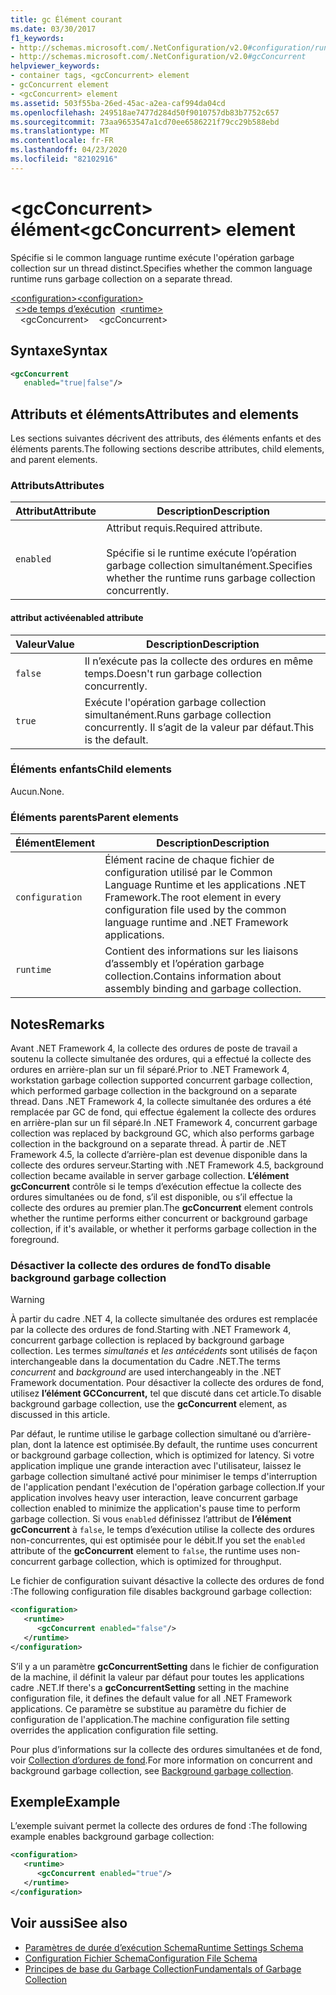 ```yaml
---
title: gc Élément courant
ms.date: 03/30/2017
f1_keywords:
- http://schemas.microsoft.com/.NetConfiguration/v2.0#configuration/runtime/gcConcurrent
- http://schemas.microsoft.com/.NetConfiguration/v2.0#gcConcurrent
helpviewer_keywords:
- container tags, <gcConcurrent> element
- gcConcurrent element
- <gcConcurrent> element
ms.assetid: 503f55ba-26ed-45ac-a2ea-caf994da04cd
ms.openlocfilehash: 249518ae7477d284d50f9010757db83b7752c657
ms.sourcegitcommit: 73aa9653547a1cd70ee6586221f79cc29b588ebd
ms.translationtype: MT
ms.contentlocale: fr-FR
ms.lasthandoff: 04/23/2020
ms.locfileid: "82102916"
---
```

# <a name="gcconcurrent-element"></a><span data-ttu-id="60543-102">\<gcConcurrent> élément</span><span class="sxs-lookup"><span data-stu-id="60543-102">\<gcConcurrent> element</span></span>

<span data-ttu-id="60543-103">Spécifie si le common language runtime exécute l'opération garbage collection sur un thread distinct.</span><span class="sxs-lookup"><span data-stu-id="60543-103">Specifies whether the common language runtime runs garbage collection on a separate thread.</span></span>

<span data-ttu-id="60543-104">[\<configuration>](../configuration-element.md)</span><span class="sxs-lookup"><span data-stu-id="60543-104">[\<configuration>](../configuration-element.md)</span></span>\
<span data-ttu-id="60543-105">&nbsp;&nbsp;[\<>de temps d’exécution](runtime-element.md)</span><span class="sxs-lookup"><span data-stu-id="60543-105">&nbsp;&nbsp;[\<runtime>](runtime-element.md)</span></span>\
<span data-ttu-id="60543-106">&nbsp;&nbsp;&nbsp;&nbsp;\<gcConcurrent></span><span class="sxs-lookup"><span data-stu-id="60543-106">&nbsp;&nbsp;&nbsp;&nbsp;\<gcConcurrent></span></span>

## <a name="syntax"></a><span data-ttu-id="60543-107">Syntaxe</span><span class="sxs-lookup"><span data-stu-id="60543-107">Syntax</span></span>

```xml
<gcConcurrent
   enabled="true|false"/>
```

## <a name="attributes-and-elements"></a><span data-ttu-id="60543-108">Attributs et éléments</span><span class="sxs-lookup"><span data-stu-id="60543-108">Attributes and elements</span></span>

<span data-ttu-id="60543-109">Les sections suivantes décrivent des attributs, des éléments enfants et des éléments parents.</span><span class="sxs-lookup"><span data-stu-id="60543-109">The following sections describe attributes, child elements, and parent elements.</span></span>

### <a name="attributes"></a><span data-ttu-id="60543-110">Attributs</span><span class="sxs-lookup"><span data-stu-id="60543-110">Attributes</span></span>

|<span data-ttu-id="60543-111">Attribut</span><span class="sxs-lookup"><span data-stu-id="60543-111">Attribute</span></span>|<span data-ttu-id="60543-112">Description</span><span class="sxs-lookup"><span data-stu-id="60543-112">Description</span></span>|
|---------------|-----------------|
|`enabled`|<span data-ttu-id="60543-113">Attribut requis.</span><span class="sxs-lookup"><span data-stu-id="60543-113">Required attribute.</span></span><br /><br /><span data-ttu-id="60543-114">Spécifie si le runtime exécute l’opération garbage collection simultanément.</span><span class="sxs-lookup"><span data-stu-id="60543-114">Specifies whether the runtime runs garbage collection concurrently.</span></span>|

#### <a name="enabled-attribute"></a><span data-ttu-id="60543-115">attribut activé</span><span class="sxs-lookup"><span data-stu-id="60543-115">enabled attribute</span></span>

|<span data-ttu-id="60543-116">Valeur</span><span class="sxs-lookup"><span data-stu-id="60543-116">Value</span></span>|<span data-ttu-id="60543-117">Description</span><span class="sxs-lookup"><span data-stu-id="60543-117">Description</span></span>|
|-----------|-----------------|
|`false`|<span data-ttu-id="60543-118">Il n’exécute pas la collecte des ordures en même temps.</span><span class="sxs-lookup"><span data-stu-id="60543-118">Doesn't run garbage collection concurrently.</span></span>|
|`true`|<span data-ttu-id="60543-119">Exécute l'opération garbage collection simultanément.</span><span class="sxs-lookup"><span data-stu-id="60543-119">Runs garbage collection concurrently.</span></span> <span data-ttu-id="60543-120">Il s’agit de la valeur par défaut.</span><span class="sxs-lookup"><span data-stu-id="60543-120">This is the default.</span></span>|

### <a name="child-elements"></a><span data-ttu-id="60543-121">Éléments enfants</span><span class="sxs-lookup"><span data-stu-id="60543-121">Child elements</span></span>

<span data-ttu-id="60543-122">Aucun.</span><span class="sxs-lookup"><span data-stu-id="60543-122">None.</span></span>

### <a name="parent-elements"></a><span data-ttu-id="60543-123">Éléments parents</span><span class="sxs-lookup"><span data-stu-id="60543-123">Parent elements</span></span>

|<span data-ttu-id="60543-124">Élément</span><span class="sxs-lookup"><span data-stu-id="60543-124">Element</span></span>|<span data-ttu-id="60543-125">Description</span><span class="sxs-lookup"><span data-stu-id="60543-125">Description</span></span>|
|-------------|-----------------|
|`configuration`|<span data-ttu-id="60543-126">Élément racine de chaque fichier de configuration utilisé par le Common Language Runtime et les applications .NET Framework.</span><span class="sxs-lookup"><span data-stu-id="60543-126">The root element in every configuration file used by the common language runtime and .NET Framework applications.</span></span>|
|`runtime`|<span data-ttu-id="60543-127">Contient des informations sur les liaisons d’assembly et l’opération garbage collection.</span><span class="sxs-lookup"><span data-stu-id="60543-127">Contains information about assembly binding and garbage collection.</span></span>|

## <a name="remarks"></a><span data-ttu-id="60543-128">Notes</span><span class="sxs-lookup"><span data-stu-id="60543-128">Remarks</span></span>

<span data-ttu-id="60543-129">Avant .NET Framework 4, la collecte des ordures de poste de travail a soutenu la collecte simultanée des ordures, qui a effectué la collecte des ordures en arrière-plan sur un fil séparé.</span><span class="sxs-lookup"><span data-stu-id="60543-129">Prior to .NET Framework 4, workstation garbage collection supported concurrent garbage collection, which performed garbage collection in the background on a separate thread.</span></span> <span data-ttu-id="60543-130">Dans .NET Framework 4, la collecte simultanée des ordures a été remplacée par GC de fond, qui effectue également la collecte des ordures en arrière-plan sur un fil séparé.</span><span class="sxs-lookup"><span data-stu-id="60543-130">In .NET Framework 4, concurrent garbage collection was replaced by background GC, which also performs garbage collection in the background on a separate thread.</span></span> <span data-ttu-id="60543-131">À partir de .NET Framework 4.5, la collecte d’arrière-plan est devenue disponible dans la collecte des ordures serveur.</span><span class="sxs-lookup"><span data-stu-id="60543-131">Starting with .NET Framework 4.5, background collection became available in server garbage collection.</span></span> <span data-ttu-id="60543-132">**L’élément gcConcurrent** contrôle si le temps d’exécution effectue la collecte des ordures simultanées ou de fond, s’il est disponible, ou s’il effectue la collecte des ordures au premier plan.</span><span class="sxs-lookup"><span data-stu-id="60543-132">The **gcConcurrent** element controls whether the runtime performs either concurrent or background garbage collection, if it's available, or whether it performs garbage collection in the foreground.</span></span>

### <a name="to-disable-background-garbage-collection"></a><span data-ttu-id="60543-133">Désactiver la collecte des ordures de fond</span><span class="sxs-lookup"><span data-stu-id="60543-133">To disable background garbage collection</span></span>

> [!WARNING]
> <span data-ttu-id="60543-134">À partir du cadre .NET 4, la collecte simultanée des ordures est remplacée par la collecte des ordures de fond.</span><span class="sxs-lookup"><span data-stu-id="60543-134">Starting with .NET Framework 4, concurrent garbage collection is replaced by background garbage collection.</span></span> <span data-ttu-id="60543-135">Les termes *simultanés* et *les antécédents* sont utilisés de façon interchangeable dans la documentation du Cadre .NET.</span><span class="sxs-lookup"><span data-stu-id="60543-135">The terms *concurrent* and *background* are used interchangeably in the .NET Framework documentation.</span></span> <span data-ttu-id="60543-136">Pour désactiver la collecte des ordures de fond, utilisez **l’élément GCConcurrent,** tel que discuté dans cet article.</span><span class="sxs-lookup"><span data-stu-id="60543-136">To disable background garbage collection, use the **gcConcurrent** element, as discussed in this article.</span></span>

<span data-ttu-id="60543-137">Par défaut, le runtime utilise le garbage collection simultané ou d’arrière-plan, dont la latence est optimisée.</span><span class="sxs-lookup"><span data-stu-id="60543-137">By default, the runtime uses concurrent or background garbage collection, which is optimized for latency.</span></span> <span data-ttu-id="60543-138">Si votre application implique une grande interaction avec l'utilisateur, laissez le garbage collection simultané activé pour minimiser le temps d'interruption de l'application pendant l'exécution de l'opération garbage collection.</span><span class="sxs-lookup"><span data-stu-id="60543-138">If your application involves heavy user interaction, leave concurrent garbage collection enabled to minimize the application's pause time to perform garbage collection.</span></span> <span data-ttu-id="60543-139">Si vous `enabled` définissez l’attribut de **l’élément gcConcurrent** à `false`, le temps d’exécution utilise la collecte des ordures non-concurrentes, qui est optimisée pour le débit.</span><span class="sxs-lookup"><span data-stu-id="60543-139">If you set the `enabled` attribute of the **gcConcurrent** element to `false`, the runtime uses non-concurrent garbage collection, which is optimized for throughput.</span></span>

<span data-ttu-id="60543-140">Le fichier de configuration suivant désactive la collecte des ordures de fond :</span><span class="sxs-lookup"><span data-stu-id="60543-140">The following configuration file disables background garbage collection:</span></span>

```xml
<configuration>
   <runtime>
      <gcConcurrent enabled="false"/>
   </runtime>
</configuration>
```

<span data-ttu-id="60543-141">S’il y a un paramètre **gcConcurrentSetting** dans le fichier de configuration de la machine, il définit la valeur par défaut pour toutes les applications cadre .NET.</span><span class="sxs-lookup"><span data-stu-id="60543-141">If there's a **gcConcurrentSetting** setting in the machine configuration file, it defines the default value for all .NET Framework applications.</span></span> <span data-ttu-id="60543-142">Ce paramètre se substitue au paramètre du fichier de configuration de l'application.</span><span class="sxs-lookup"><span data-stu-id="60543-142">The machine configuration file setting overrides the application configuration file setting.</span></span>

<span data-ttu-id="60543-143">Pour plus d’informations sur la collecte des ordures simultanées et de fond, voir [Collection d’ordures de fond](../../../../standard/garbage-collection/background-gc.md).</span><span class="sxs-lookup"><span data-stu-id="60543-143">For more information on concurrent and background garbage collection, see [Background garbage collection](../../../../standard/garbage-collection/background-gc.md).</span></span>

## <a name="example"></a><span data-ttu-id="60543-144">Exemple</span><span class="sxs-lookup"><span data-stu-id="60543-144">Example</span></span>

<span data-ttu-id="60543-145">L’exemple suivant permet la collecte des ordures de fond :</span><span class="sxs-lookup"><span data-stu-id="60543-145">The following example enables background garbage collection:</span></span>

```xml
<configuration>
   <runtime>
      <gcConcurrent enabled="true"/>
   </runtime>
</configuration>
```

## <a name="see-also"></a><span data-ttu-id="60543-146">Voir aussi</span><span class="sxs-lookup"><span data-stu-id="60543-146">See also</span></span>

- [<span data-ttu-id="60543-147">Paramètres de durée d’exécution Schema</span><span class="sxs-lookup"><span data-stu-id="60543-147">Runtime Settings Schema</span></span>](index.md)
- [<span data-ttu-id="60543-148">Configuration Fichier Schema</span><span class="sxs-lookup"><span data-stu-id="60543-148">Configuration File Schema</span></span>](../index.md)
- [<span data-ttu-id="60543-149">Principes de base du Garbage Collection</span><span class="sxs-lookup"><span data-stu-id="60543-149">Fundamentals of Garbage Collection</span></span>](../../../../standard/garbage-collection/fundamentals.md)
